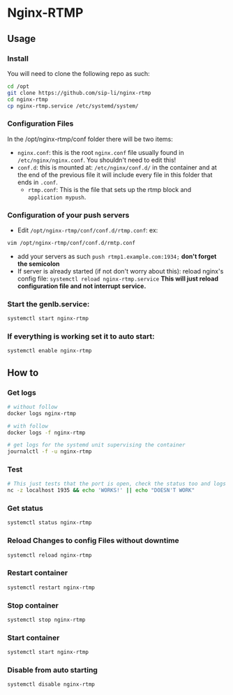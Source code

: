 # Nginx-RTMP

## Usage

### Install
You will need to clone the following repo as such:
```bash
cd /opt
git clone https://github.com/sip-li/nginx-rtmp
cd nginx-rtmp
cp nginx-rtmp.service /etc/systemd/system/
```

### Configuration Files
In the /opt/nginx-rtmp/conf folder there will be two items:
* `nginx.conf`: this is the root `nginx.conf` file usually found in `/etc/nginx/nginx.conf`.  You shouldn't need to edit this!
* `conf.d`: this is mounted at: `/etc/nginx/conf.d/` in the container and at the end of the previous file it will include every file in this folder that ends in `.conf`.
    * `rtmp.conf`: This is the file that sets up the rtmp block and `application mypush`.


### Configuration of your push servers
* Edit `/opt/nginx-rtmp/conf/conf.d/rtmp.conf`: ex:
```bash
vim /opt/nginx-rtmp/conf/conf.d/rmtp.conf
```
* add your servers as such `push rtmp1.example.com:1934;` **don't forget the semicolon**
* If server is already started (if not don't worry about this): reload nginx's config file: `systemctl reload nginx-rtmp.service` **This will just reload configuration file and not interrupt service.**


### Start the genlb.service:
```bash
systemctl start nginx-rtmp
```

### If everything is working set it to auto start:
```bash
systemctl enable nginx-rtmp
```

## How to

### Get logs
```bash
# without follow
docker logs nginx-rtmp

# with follow
docker logs -f nginx-rtmp

# get logs for the systemd unit supervising the container
journalctl -f -u nginx-rtmp
```

### Test
```bash
# This just tests that the port is open, check the status too and logs for errors
nc -z localhost 1935 && echo 'WORKS!' || echo "DOESN'T WORK"
```

### Get status
```bash
systemctl status nginx-rtmp
```

### Reload Changes to config Files without downtime
```bash
systemctl reload nginx-rtmp
```

### Restart container
```bash
systemctl restart nginx-rtmp
```

### Stop container
```bash
systemctl stop nginx-rtmp
```

### Start container
```bash
systemctl start nginx-rtmp
```

### Disable from auto starting
```bash
systemctl disable nginx-rtmp
```
